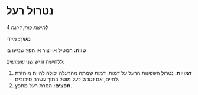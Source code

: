 # נטרול רעל

*לחישת כוהן דרגה 4*

**משך:** מיידי

**טווח:** המטיל או יצור או חפץ שנגעו בו

ללחישה זו יש שני שימושים:

1. **דמויות:** נטרול השפעות הרעל על דמות. דמות שמתה מהרעלה יכולה להיות מוחזרת לחיים, אם *נטרול רעל* מוטל בתוך עשרה סיבובים.
2. **חפצים:** הסרת רעל מחפץ.